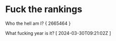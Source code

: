 # Fuck the rankings

Who the hell am I?
{ 2665464 }

What fucking year is it?
[ 2024-03-30T09:21:02Z ]
